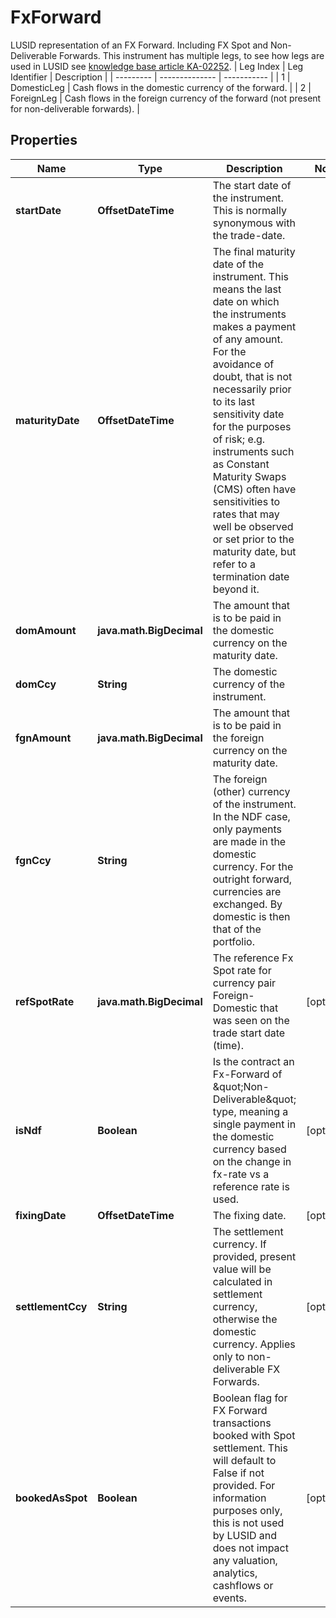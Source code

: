 

# FxForward

LUSID representation of an FX Forward.  Including FX Spot and Non-Deliverable Forwards.     This instrument has multiple legs, to see how legs are used in LUSID see [knowledge base article KA-02252](https://support.lusid.com/knowledgebase/article/KA-02252).     | Leg Index | Leg Identifier | Description |  | --------- | -------------- | ----------- |  | 1 | DomesticLeg | Cash flows in the domestic currency of the forward. |  | 2 | ForeignLeg | Cash flows in the foreign currency of the forward (not present for non-deliverable forwards). |

## Properties

| Name | Type | Description | Notes |
|------------ | ------------- | ------------- | -------------|
|**startDate** | **OffsetDateTime** | The start date of the instrument. This is normally synonymous with the trade-date. |  |
|**maturityDate** | **OffsetDateTime** | The final maturity date of the instrument. This means the last date on which the instruments makes a payment of any amount.  For the avoidance of doubt, that is not necessarily prior to its last sensitivity date for the purposes of risk; e.g. instruments such as  Constant Maturity Swaps (CMS) often have sensitivities to rates that may well be observed or set prior to the maturity date, but refer to a termination date beyond it. |  |
|**domAmount** | **java.math.BigDecimal** | The amount that is to be paid in the domestic currency on the maturity date. |  |
|**domCcy** | **String** | The domestic currency of the instrument. |  |
|**fgnAmount** | **java.math.BigDecimal** | The amount that is to be paid in the foreign currency on the maturity date. |  |
|**fgnCcy** | **String** | The foreign (other) currency of the instrument. In the NDF case, only payments are made in the domestic currency.  For the outright forward, currencies are exchanged. By domestic is then that of the portfolio. |  |
|**refSpotRate** | **java.math.BigDecimal** | The reference Fx Spot rate for currency pair Foreign-Domestic that was seen on the trade start date (time). |  [optional] |
|**isNdf** | **Boolean** | Is the contract an Fx-Forward of \&quot;Non-Deliverable\&quot; type, meaning a single payment in the domestic currency based on the change in fx-rate vs  a reference rate is used. |  [optional] |
|**fixingDate** | **OffsetDateTime** | The fixing date. |  [optional] |
|**settlementCcy** | **String** | The settlement currency.  If provided, present value will be calculated in settlement currency, otherwise the domestic currency. Applies only to non-deliverable FX Forwards. |  [optional] |
|**bookedAsSpot** | **Boolean** | Boolean flag for FX Forward transactions booked with Spot settlement. This will default to False if not provided.  For information purposes only, this is not used by LUSID and does not impact any valuation, analytics, cashflows or events. |  [optional] |



